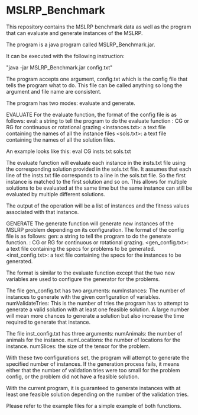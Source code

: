 # MSLRP_Benchmark
This repository contains the MSLRP benchmark data as well as the program that can evaluate and generate instances of the MSLRP.

The program is a java program called MSLRP_Benchmark.jar.

It can be executed with the following instruction:

"java -jar MSLRP_Benchmark.jar config.txt"

The program accepts one argument, config.txt which is the config file that tells the program what to do. This file can be called anything so long the argument and file name are consistent.

The program has two modes: evaluate and generate.

EVALUATE
For the evaluate function, the format of the config file is as follows:
eval: a string to tell the program to do the evaluate function
<type>: CG or RG for continuous or rotational grazing
<instances.txt>: a text file containing the names of all the instance files 
<sols.txt>: a text file containing the names of all the solution files.

An example looks like this:
eval
CG
insts.txt
sols.txt

The evaluate function will evaluate each instance in the insts.txt file using the corresponding solution provided in the sols.txt file. It assumes that each line of the insts.txt file corresponds to a line in the sols.txt file. So the first instance is matched to the first solution and so on. This allows for multiple solutions to be evaluated at the same time but the same instance can still be evaluated by multiple different solutions.

The output of the operation will be a list of instances and the fitness values associated with that instance.

GENERATE
The generate function will generate new instances of the MSLRP problem depending on its configuration. The format of the config file is as follows:
gen: a string to tell the program to do the generate function.
<type>: CG or RG for continuous or rotational grazing.
<gen_config.txt>: a text file containing the specs for problems to be generated. 
<inst_config.txt>: a text file containing the specs for the instances to be generated.

The format is similar to the evaluate function except that the two new variables are used to configure the generator for the problems.

The file gen_config.txt has two arguments:
numInstances: The number of instances to generate with the given configuration of variables.
numValidateTries: This is the number of tries the program has to attempt to generate a valid solution with at least one feasible solution. A large number will mean more chances to generate a solution but also increase the time required to generate that instance.

The file inst_config.txt has three arguments:
numAnimals: the number of animals for the instance.
numLocations: the number of locations for the instance.
numSlices: the size of the tensor for the problem.

With these two configurations set, the program will attempt to generate the specified number of instances. If the generation process fails, it means either that the number of validation tries were too small for the problem config, or the problem did not have a feasible solution.

With the current program, it is guaranteed to generate instances with at least one feasible solution depending on the number of the validation tries.

Please refer to the example files for a simple example of both functions.

